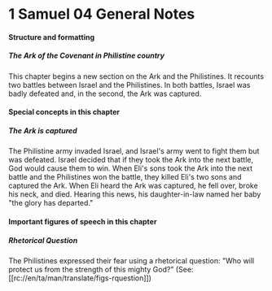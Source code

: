 # 1 Samuel 04 General Notes

#### Structure and formatting

##### The Ark of the Covenant in Philistine country

This chapter begins a new section on the Ark and the Philistines. It recounts two battles between Israel and the Philistines. In both battles, Israel was badly defeated and, in the second, the Ark was captured.

#### Special concepts in this chapter

##### The Ark is captured

The Philistine army invaded Israel, and Israel's army went to fight them but was defeated. Israel decided that if they took the Ark into the next battle, God would cause them to win. When Eli's sons took the Ark into the next battle and the Philistines won the battle, they killed Eli's two sons and captured the Ark. When Eli heard the Ark was captured, he fell over, broke his neck, and died. Hearing this news, his daughter-in-law named her baby "the glory has departed."

#### Important figures of speech in this chapter

##### Rhetorical Question

The Philistines expressed their fear using a rhetorical question: "Who will protect us from the strength of this mighty God?" (See: [[rc://en/ta/man/translate/figs-rquestion]])
